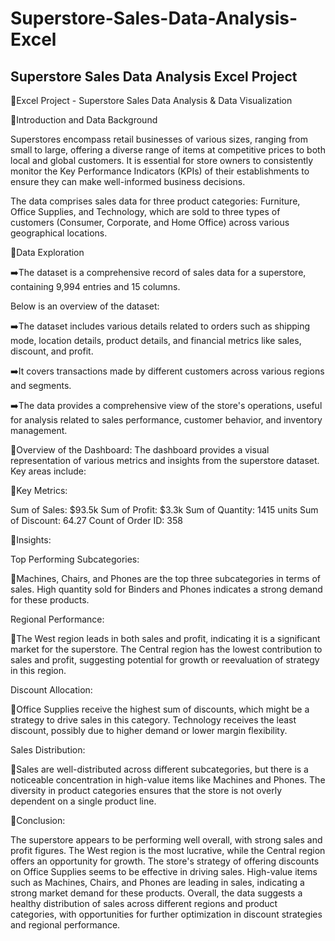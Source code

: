 # Superstore-Sales-Data-Analysis-Excel
## Superstore Sales Data Analysis Excel Project


🌟Excel Project - Superstore Sales Data Analysis & Data Visualization

📌Introduction and Data Background

Superstores encompass retail businesses of various sizes, ranging from small to large, offering a diverse range of items at competitive prices to both local and global customers. 
It is essential for store owners to consistently monitor the Key Performance Indicators (KPIs) of their establishments to ensure they can make well-informed business decisions.

The data comprises sales data for three product categories: Furniture, Office Supplies, and Technology, which are sold to three types of customers (Consumer, Corporate, and Home Office) across various geographical locations.

📌Data Exploration 

➡️The dataset is a comprehensive record of sales data for a superstore, containing 9,994 entries and 15 columns. 

Below is an overview of the dataset: 

➡️The dataset includes various details related to orders such as shipping mode, location details, product details, and financial metrics like sales, discount, and profit.

➡️It covers transactions made by different customers across various regions and segments.

➡️The data provides a comprehensive view of the store's operations, useful for analysis related to sales performance, customer behavior, and inventory management.

📌Overview of the Dashboard: The dashboard provides a visual representation of various metrics and insights from the superstore dataset. Key areas include:

🔹Key Metrics: 

Sum of Sales: $93.5k 
Sum of Profit: $3.3k 
Sum of Quantity: 1415 units 
Sum of Discount: 64.27 
Count of Order ID: 358

📌Insights: 

Top Performing Subcategories:

🔹Machines, Chairs, and Phones are the top three subcategories in terms of sales. High quantity sold for Binders and Phones indicates a strong demand for these products. 

Regional Performance:

🔹The West region leads in both sales and profit, indicating it is a significant market for the superstore. The Central region has the lowest contribution to sales and profit, suggesting potential for growth or reevaluation of strategy in this region. 

Discount Allocation:

🔹Office Supplies receive the highest sum of discounts, which might be a strategy to drive sales in this category. Technology receives the least discount, possibly due to higher demand or lower margin flexibility. 

Sales Distribution:

🔹Sales are well-distributed across different subcategories, but there is a noticeable concentration in high-value items like Machines and Phones. The diversity in product categories ensures that the store is not overly dependent on a single product line.

📌Conclusion: 

The superstore appears to be performing well overall, with strong sales and profit figures. The West region is the most lucrative, while the Central region offers an opportunity for growth. The store's strategy of offering discounts on Office Supplies seems to be effective in driving sales. High-value items such as Machines, Chairs, and Phones are leading in sales, indicating a strong market demand for these products. Overall, the data suggests a healthy distribution of sales across different regions and product categories, with opportunities for further optimization in discount strategies and regional performance.
